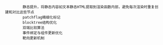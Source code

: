             静态提升，将静态内容如文本静态HTML提取到渲染函数内部，避免每次渲染时重复创建和对比这些节点
            patchflag精细化标记
            blocktree结构优化
            双端比较算法
            事件绑定与组件更新优化
            靶向更新机制